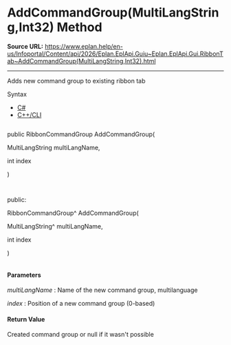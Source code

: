 # AddCommandGroup(MultiLangString,Int32) Method

**Source URL:** https://www.eplan.help/en-us/Infoportal/Content/api/2026/Eplan.EplApi.Guiu~Eplan.EplApi.Gui.RibbonTab~AddCommandGroup(MultiLangString,Int32).html

---

Adds new command group to existing ribbon tab

Syntax

- [C#](#i-syntax-CS)
- [C++/CLI](#i-syntax-CPP2005)

```
```
public RibbonCommandGroup AddCommandGroup( 

   MultiLangString multiLangName,

   int index

)
```
```

```
```
public:

RibbonCommandGroup^ AddCommandGroup( 

   MultiLangString^ multiLangName,

   int index

)
```
```

#### Parameters

*multiLangName*
:   Name of the new command group, multilanguage

*index*
:   Position of a new command group (0-based)

#### Return Value

Created command group or null if it wasn't possible
